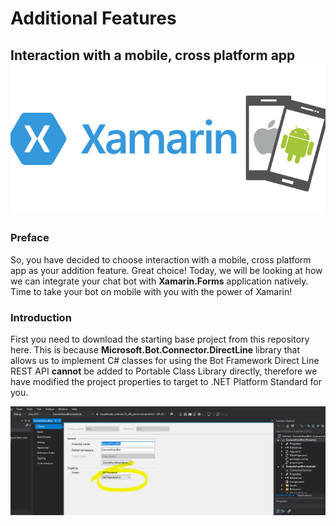 # Additional Features 
## Interaction with a mobile, cross platform app <img src="screenshots/xamarin-logo.PNG"/>

### Preface

So, you have decided to choose interaction with a mobile, cross platform app as your addition feature. Great choice! Today, we will be looking at how we can integrate your chat bot with __Xamarin.Forms__ application natively. Time to take your bot on mobile with you with the power of Xamarin!

### Introduction

First you need to download the starting base project from this repository here. This is because **Microsoft.Bot.Connector.DirectLine** library that allows us to implement C# classes for using the Bot Framework Direct Line REST API __cannot__ be added to Portable Class Library directly, therefore we have modified the project properties to target to .NET Platform Standard for you. 

<img src="screenshots/1.PNG"/>

